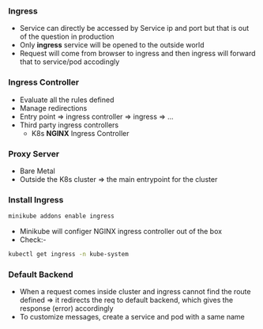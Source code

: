### Ingress

- Service can directly be accessed by Service ip and port but that is out of the question in production
- Only **ingress** service will be opened to the outside world
- Request will come from browser to ingress and then ingress will forward that to service/pod accodingly

### Ingress Controller

- Evaluate all the rules defined
- Manage redirections
- Entry point => ingress controller => ingress => ...
- Third party ingress controllers
  - K8s **NGINX** Ingress Controller

### Proxy Server

- Bare Metal
- Outside the K8s cluster => the main entrypoint for the cluster

### Install Ingress

```sh
minikube addons enable ingress
```

- Minikube will configer NGINX ingress controller out of the box
- Check:-

```sh
kubectl get ingress -n kube-system
```

### Default Backend

- When a request comes inside cluster and ingress cannot find the route defined => it redirects the req to default backend, which gives the response (error) accordingly
- To customize messages, create a service and pod with a same name
